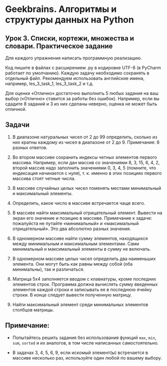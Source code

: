 # Geekbrains. Алгоритмы и структуры данных на Python

## Урок 3. Списки, кортежи, множества и словари. Практическое задание

Для каждого упражнения написать программную реализацию.

Код пишите в файлах с расширением .py в кодировке UTF-8
(в PyCharm работает по умолчанию).
Каждую задачу необходимо сохранять в отдельный файл.
Рекомендуем использовать английские имена,
например, les_3_task_1, les_3_task_2 и т.д.

Для оценки «Отлично» достаточно выполнить 5 любых задания на ваш выбор
(«Отлично» ставится за работы без ошибок).
Например, если вы сдадите 8 заданий и 3 из них сделаны неверно,
оценка не может быть отличной.

## Задачи

1. В диапазоне натуральных чисел от 2 до 99 определить,
сколько из них кратны каждому из чисел в диапазоне от 2 до 9.
Примечание: 8 разных ответов.

2. Во втором массиве сохранить индексы четных элементов первого массива.
Например, если дан массив со значениями 8, 3, 15, 6, 4, 2,
второй массив надо заполнить значениями 0, 3, 4, 5
(помните, что индексация начинается с нуля),
т. к. именно в этих позициях первого массива стоят четные числа.

3. В массиве случайных целых чисел поменять
местами минимальный и максимальный элементы.

4. Определить, какое число в массиве встречается чаще всего.

5. В массиве найти максимальный отрицательный элемент.
Вывести на экран его значение и позицию в массиве.
Примечание к задаче:
пожалуйста не путайте «минимальный» и «максимальный отрицательный».
Это два абсолютно разных значения.

6. В одномерном массиве найти сумму элементов,
находящихся между минимальным и максимальным элементами.
Сами минимальный и максимальный элементы в сумму не включать.

7. В одномерном массиве целых чисел определить два наименьших элемента.
Они могут быть как равны между собой (оба минимальны), так и различаться.

8. Матрица 5x4 заполняется вводом с клавиатуры,
кроме последних элементов строк.
Программа должна вычислять сумму введенных элементов каждой строки
и записывать ее в последнюю ячейку строки.
В конце следует вывести полученную матрицу.

9. Найти максимальный элемент среди минимальных элементов столбцов матрицы.

## Примечание:
- Попытайтесь решить задания без использования функций
`max`, `min`, `sum`, `sorted` и их аналогов,
в том числе написанных самостоятельно.

- В задачах 3, 4, 5, 6, 9,
если искомый элемент(ы) встречается в массиве несколько раз,
используйте один любой по вашему выбору.